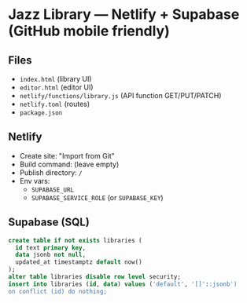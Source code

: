 # Jazz Library — Netlify + Supabase (GitHub mobile friendly)

## Files
- `index.html` (library UI)
- `editor.html` (editor UI)
- `netlify/functions/library.js` (API function GET/PUT/PATCH)
- `netlify.toml` (routes)
- `package.json`

## Netlify
- Create site: "Import from Git"
- Build command: (leave empty)
- Publish directory: `/`
- Env vars:
  - `SUPABASE_URL`
  - `SUPABASE_SERVICE_ROLE` (or `SUPABASE_KEY`)

## Supabase (SQL)
```sql
create table if not exists libraries (
  id text primary key,
  data jsonb not null,
  updated_at timestamptz default now()
);
alter table libraries disable row level security;
insert into libraries (id, data) values ('default', '[]'::jsonb')
on conflict (id) do nothing;
```
